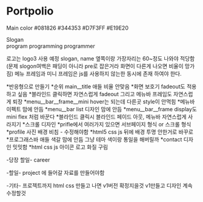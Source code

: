 # Portpolio

Main color 
#081826
#344353
#D7F3FF
#E19E20

Slogan  
program programming programmer

로고는 logo3 사용 예정
slogan, name 옆쪽이랑 가장자리는 60~정도 나와야 적당함
(문제 slogon여백은 패딩이 아니라 pre로 잡은거라 화면이 다른게 나오면 비율이 망가짐)
메뉴 프레임과 미니 프레임은 js를 사용하지 않는한 동시에 존재 하여야 한다.

*반응형으로 만들기
*순위 main__title 애들 비율 안맞음
*화면 보호기 fadeout도 적용하고 싶음
*블라인드 클릭하면 자연스럽게 fadeout 그리고 메뉴바 프레임도 자연스럽게 퇴장
*menu__bar__frame__mini hover는 되는데 다른곳 style이 안먹힘
*메뉴바 이펙트 맘에 안듬
*menu__bar list 디자인 맘에 안듬
*menu__bar__frame display도 mini flex 처럼 바꾼다
*블라인드 클릭시 블라인드 페이드 아웃, 메뉴바 자연스럽게 사라지기
*스크롤 디자인
*prifle에서 여러가지 있으면 서브페이지 형식 or 스크롤 형식
*profile 사진 배경 비침 - 수정해야함
*html5 css js 뒤에 배경 투명 안한거로 바꾸로
*프로그래스바 애들 색갈 맘에 안듬 그냥 테마 색이랑 통일을 해버릴까
*contact 디자인 밋밋함
*html css js 아이콘 로고 화질 구림

-당장 할일-
career

-할일-
project
에 들어갈 자료를 만들어야함

-기타-
프로젝트까지 html css 만들고 나면 v1버전 확정지을것
v1만들고 디자인 계속 수정할것
